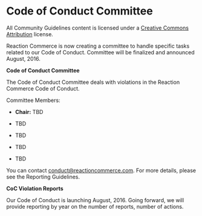# Code of Conduct Committee

All Community Guidelines content is licensed under a [Creative Commons Attribution](https://creativecommons.org/licenses/by/3.0/) license.

Reaction Commerce is now creating a committee to handle specific tasks related to our Code of Conduct. Committee will be finalized and announced August, 2016.

**Code of Conduct Committee**

The Code of Conduct Committee deals with violations in the Reaction Commerce Code of Conduct.

Committee Members:

* **Chair:** TBD

* TBD

* TBD

* TBD

* TBD

You can contact [conduct@reactioncommerce.com](mailto:conduct@reactioncommerce.com). For more details, please see the Reporting Guidelines.

**CoC Violation Reports**

Our Code of Conduct is launching August, 2016. Going forward, we will provide reporting by year on the number of reports, number of actions.
